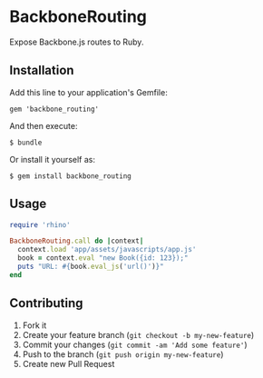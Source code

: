 # BackboneRouting

Expose Backbone.js routes to Ruby.

## Installation

Add this line to your application's Gemfile:

    gem 'backbone_routing'

And then execute:

    $ bundle

Or install it yourself as:

    $ gem install backbone_routing

## Usage

```ruby
require 'rhino'

BackboneRouting.call do |context|
  context.load 'app/assets/javascripts/app.js'
  book = context.eval "new Book({id: 123});"
  puts "URL: #{book.eval_js('url()')}"
end
```

## Contributing

1. Fork it
2. Create your feature branch (`git checkout -b my-new-feature`)
3. Commit your changes (`git commit -am 'Add some feature'`)
4. Push to the branch (`git push origin my-new-feature`)
5. Create new Pull Request
